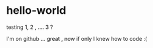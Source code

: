 # hello-world
testing 1, 2 , .... 3 ?


I'm on github ... great , now if only I knew how to code :( 




